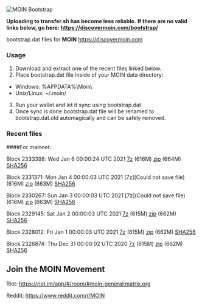 ![MOIN Bootstrap](https://i.imgur.com/KjM1jMp.jpg)

**Uploading to transfer.sh has become less reliable.**
**If there are no valid links below, go here: https://discovermoin.com/bootstrap/**

bootstrap.dat files for **MOIN** https://discovermoin.com

### Usage

1. Download and extract one of the recent files linked below.
2. Place bootstrap.dat file inside of your MOIN data directory:
 - Windows: %APPDATA%\Moin\
 - Unix/Linux: ~/.moin/
3. Run your wallet and let it sync using bootstrap.dat
4. Once sync is done bootstrap.dat file will be renamed to bootstrap.dat.old automagically and can be safely removed.


### Recent files

####For mainnet:

Block 2333398: Wed Jan  6 00:00:24 UTC 2021 [7z](https://transfer.sh/aUrjn/bootstrap.dat.20210106.7z) (616M) [zip](https://transfer.sh/dLGug/bootstrap.dat.20210106.zip) (664M) [SHA256](https://transfer.sh/STUMF/sha256.txt)

Block 2331371: Mon Jan  4 00:00:03 UTC 2021 [7z](Could not save file) (616M) [zip]() (663M) [SHA256]()

Block 2330267: Sun Jan  3 00:00:03 UTC 2021 [7z](Could not save file) (616M) [zip]() (663M) [SHA256]()

Block 2329145: Sat Jan  2 00:00:03 UTC 2021 [7z]() (615M) [zip]() (662M) [SHA256]()

Block 2328012: Fri Jan  1 00:00:03 UTC 2021 [7z]() (615M) [zip]() (662M) [SHA256]()

Block 2326874: Thu Dec 31 00:00:02 UTC 2020 [7z]() (615M) [zip]() (662M) [SHA256]()

## Join the MOIN Movement

Riot: https://riot.im/app/#/room/#moin-general:matrix.org

Reddit: https://www.reddit.com/r/MOIN
